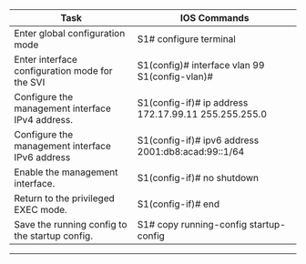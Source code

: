 | Task | IOS Commands |
| --- | --- |
| Enter global configuration mode |  S1# configure terminal | 
| Enter interface configuration mode for the SVI | S1(config)# interface vlan 99<br>S1(config-vlan)# |
| Configure the management interface IPv4 address. | S1(config-if)# ip address 172.17.99.11 255.255.255.0 | 
| Configure the management interface IPv6 address | S1(config-if)# ipv6 address 2001:db8:acad:99::1/64 |
| Enable the management interface. | S1(config-if)# no shutdown |
| Return to the privileged EXEC mode. | S1(config-if)# end |
| Save the running config to the startup config. | S1# copy running-config startup-config |

---



